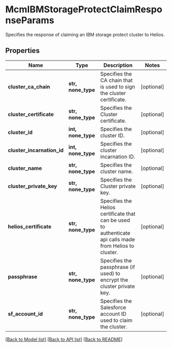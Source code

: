 # McmIBMStorageProtectClaimResponseParams

Specifies the response of claiming an IBM storage protect cluster to Helios.

## Properties
Name | Type | Description | Notes
------------ | ------------- | ------------- | -------------
**cluster_ca_chain** | **str, none_type** | Specifies the CA chain that is used to sign the cluster certificate. | [optional] 
**cluster_certificate** | **str, none_type** | Specifies the Cluster certificate. | [optional] 
**cluster_id** | **int, none_type** | Specifies the cluster ID. | [optional] 
**cluster_incarnation_id** | **int, none_type** | Specifies the cluster incarnation ID. | [optional] 
**cluster_name** | **str, none_type** | Specifies the cluster name. | [optional] 
**cluster_private_key** | **str, none_type** | Specifies the Cluster private key. | [optional] 
**helios_certificate** | **str, none_type** | Specifies the Helios certificate that can be used to authenticate api calls made from Helios to cluster. | [optional] 
**passphrase** | **str, none_type** | Specifies the passphrase (if used) to encrypt the cluster private key. | [optional] 
**sf_account_id** | **str, none_type** | Specifies the Salesforce account ID used to claim the cluster. | [optional] 

[[Back to Model list]](../README.md#documentation-for-models) [[Back to API list]](../README.md#documentation-for-api-endpoints) [[Back to README]](../README.md)


